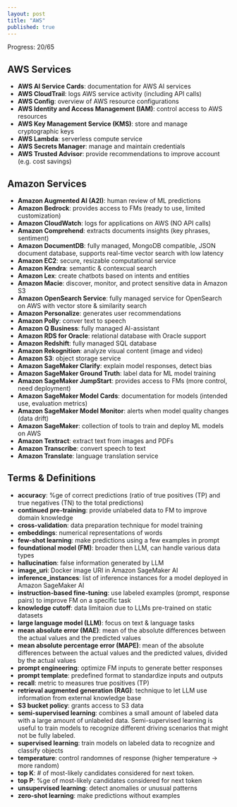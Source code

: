 ```yaml
---
layout: post
title: "AWS"
published: true
---
```


Progress: 20/65

## AWS Services

- **AWS AI Service Cards**: documentation for AWS AI services
- **AWS CloudTrail**: logs AWS service activity (including API calls)
- **AWS Config**: overview of AWS resource configurations
- **AWS Identity and Access Management (IAM)**: control access to AWS resources
- **AWS Key Management Service (KMS)**: store and manage cryptographic keys
- **AWS Lambda**: serverless compute service
- **AWS Secrets Manager**: manage and maintain credentials
- **AWS Trusted Advisor**: provide recommendations to improve account (e.g. cost savings)

## Amazon Services

- **Amazon Augmented AI (A2I)**: human review of ML predictions
- **Amazon Bedrock**: provides access to FMs (ready to use, limited customization)
- **Amazon CloudWatch**: logs for applications on AWS (NO API calls)
- **Amazon Comprehend**: extracts documents insights (key phrases, sentiment)
- **Amazon DocumentDB**: fully managed, MongoDB compatible, JSON document database, supports real-time vector search with low latency
- **Amazon EC2**: secure, resizable computational service
- **Amazon Kendra**: semantic & contexcual search
- **Amazon Lex**: create chatbots based on intents and entities
- **Amazon Macie**: discover, monitor, and protect sensitive data in Amazon S3
- **Amazon OpenSearch Service**: fully managed service for OpenSearch on AWS with vector store & similarity search
- **Amazon Personalize**: generates user recommendations
- **Amazon Polly**: conver text to speech
- **Amazon Q Business**: fully managed AI-assistant
- **Amazon RDS for Oracle**: relational database with Oracle support
- **Amazon Redshift**: fully managed SQL database
- **Amazon Rekognition**: analyze visual content (image and video)
- **Amazon S3**: object storage service
- **Amazon SageMaker Clarify**: explain model responses, detect bias
- **Amazon SageMaker Ground Truth**: label data for ML model training
- **Amazon SageMaker JumpStart**: provides access to FMs (more control, need deployment)
- **Amazon SageMaker Model Cards**: documentation for models (intended use, evaluation metrics)
- **Amazon SageMaker Model Monitor**: alerts when model quality changes (data drift)
- **Amazon SageMaker**: collection of tools to train and deploy ML models on AWS
- **Amazon Textract**: extract text from images and PDFs
- **Amazon Transcribe**: convert speech to text
- **Amazon Translate**: language translation service

## Terms & Definitions

- **accuracy**: %ge of correct predictions (ratio of true positives (TP) and true negatives (TN) to the total predictions)
- **continued pre-training**: provide unlabeled data to FM to improve domain knowledge
- **cross-validation**: data preparation technique for model training
- **embeddings**: numerical representations of words
- **few-shot learning**: make predictions using a few examples in prompt
- **foundational model (FM)**: broader then LLM, can handle various data types
- **hallucination**: false information generated by LLM
- **image_uri**: Docker image URI in Amazon SageMaker AI
- **inference_instances**: list of inference instances for a model deployed in Amazon SageMaker AI
- **instruction-based fine-tuning**: use labeled examples (prompt, response pairs) to improve FM on a specific task
- **knowledge cutoff**: data limitaion due to LLMs pre-trained on static datasets
- **large language model (LLM)**: focus on text & language tasks
- **mean absolute error (MAE)**: mean of the absolute differences between the actual values and the predicted values
- **mean absolute percentage error (MAPE)**: mean of the absolute differences between the actual values and the predicted values, divided by the actual values
- **prompt engineering**: optimize FM inputs to generate better responses
- **prompt template**: predefined format to standardize inputs and outputs
- **recall**: metric to measures true positives (TP)
- **retrieval augmented generation (RAG)**: technique to let LLM use information from external knowledge base
- **S3 bucket policy**: grants access to S3 data
- **semi-supervised learning**: combines a small amount of labeled data with a large amount of unlabeled data. Semi-supervised learning is useful to train models to recognize different driving scenarios that might not be fully labeled.
- **supervised learning**: train models on labeled data to recognize and classify objects
- **temperature**: control randomnes of response (higher temperature -> more random)
- **top K**: # of most-likely candidates considered for next token.
- **top P**: %ge of most-likely candidates considered for next token
- **unsupervised learning**: detect anomalies or unusual patterns
- **zero-shot learning**: make predictions without examples
